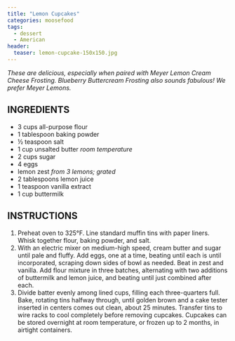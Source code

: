 ```yaml
---
title: "Lemon Cupcakes"
categories: moosefood
tags: 
  - dessert
  - American
header:
  teaser: lemon-cupcake-150x150.jpg
---
```


*These are delicious, especially when paired with Meyer Lemon Cream Cheese Frosting. Blueberry Buttercream Frosting also sounds fabulous! We prefer Meyer Lemons.*

## INGREDIENTS
* 3 cups all-purpose flour
* 1 tablespoon baking powder
* ½ teaspoon salt
* 1 cup unsalted butter *room temperature*
* 2 cups sugar
* 4 eggs
* lemon zest *from 3 lemons; grated*
* 2 tablespoons lemon juice
* 1 teaspoon vanilla extract
* 1 cup buttermilk

## INSTRUCTIONS
1. Preheat oven to 325°F. Line standard muffin tins with paper liners. Whisk together flour, baking powder, and salt.
2. With an electric mixer on medium-high speed, cream butter and sugar until pale and fluffy. Add eggs, one at a time, beating until each is until incorporated, scraping down sides of bowl as needed. Beat in zest and vanilla. Add flour mixture in three batches, alternating with two additions of buttermilk and lemon juice, and beating until just combined after each.
3. Divide batter evenly among lined cups, filling each three-quarters full. Bake, rotating tins halfway through, until golden brown and a cake tester inserted in centers comes out clean, about 25 minutes. Transfer tins to wire racks to cool completely before removing cupcakes. Cupcakes can be stored overnight at room temperature, or frozen up to 2 months, in airtight containers.
